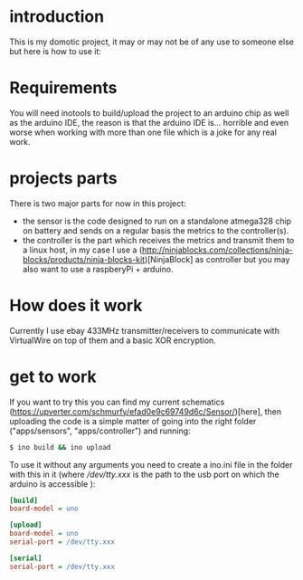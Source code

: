 
# introduction

This is my domotic project, it may or may not be of any use to someone else but here is how to use it:

# Requirements

You will need inotools to build/upload the project to an arduino chip as well as the arduino IDE, the reason is that the arduino IDE is... horrible and even worse when working with more than one file which is a joke for any real work.


# projects parts

There is two major parts for now in this project:
- the sensor is the code designed to run on a standalone atmega328 chip on battery and sends on a regular basis the metrics to the controller(s).
- the controller is the part which receives the metrics and transmit them to a linux host, in my case I use a (http://ninjablocks.com/collections/ninja-blocks/products/ninja-blocks-kit)[NinjaBlock] as controller but you may also want to use a raspberyPi + arduino.

# How does it work

Currently I use ebay 433MHz transmitter/receivers to communicate with VirtualWire on top of them and a basic XOR encryption.


# get to work

If you want to try this you can find my current schematics (https://upverter.com/schmurfy/efad0e9c69749d6c/Sensor/)[here], then uploading the code is a simple matter of going into the right folder ("apps/sensors", "apps/controller") and running:

```bash
$ ino build && ino upload
```

To use it without any arguments you need to create a ino.ini file in the folder with this in it (where _/dev/tty.xxx_ is the path to the usb port on which the arduino is accessible ):

```ini
[build]
board-model = uno

[upload]
board-model = uno
serial-port = /dev/tty.xxx

[serial]
serial-port = /dev/tty.xxx
```
